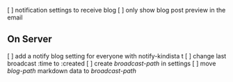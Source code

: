 
[ ] notification settings to receive blog
[ ] only show blog post preview in the email

## On Server ##
[ ] add a notify blog setting for everyone with notify-kindista t
[ ] change last broadcast :time to :created
[ ] create *broadcast-path* in settings
[ ] move *blog-path* markdown data to *broadcast-path*
